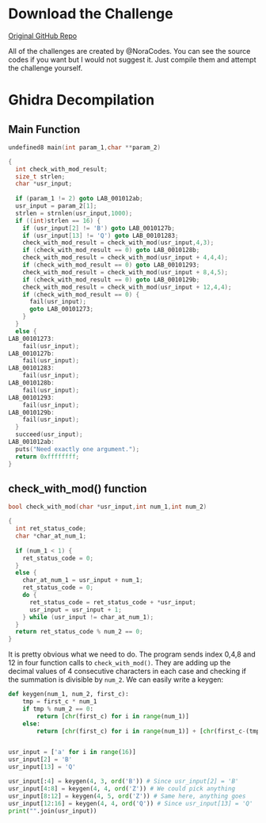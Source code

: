 # Download the Challenge
[Original GitHub Repo](https://github.com/NoraCodes/crackmes/tree/master)

All of the challenges are created by @NoraCodes. You can see the source codes if you want but I would not suggest it. Just compile them and attempt the challenge yourself.

# Ghidra Decompilation
## Main Function
```C
undefined8 main(int param_1,char **param_2)

{
  int check_with_mod_result;
  size_t strlen;
  char *usr_input;
  
  if (param_1 != 2) goto LAB_001012ab;
  usr_input = param_2[1];
  strlen = strnlen(usr_input,1000);
  if ((int)strlen == 16) {
    if (usr_input[2] != 'B') goto LAB_0010127b;
    if (usr_input[13] != 'Q') goto LAB_00101283;
    check_with_mod_result = check_with_mod(usr_input,4,3);
    if (check_with_mod_result == 0) goto LAB_0010128b;
    check_with_mod_result = check_with_mod(usr_input + 4,4,4);
    if (check_with_mod_result == 0) goto LAB_00101293;
    check_with_mod_result = check_with_mod(usr_input + 8,4,5);
    if (check_with_mod_result == 0) goto LAB_0010129b;
    check_with_mod_result = check_with_mod(usr_input + 12,4,4);
    if (check_with_mod_result == 0) {
      fail(usr_input);
      goto LAB_00101273;
    }
  }
  else {
LAB_00101273:
    fail(usr_input);
LAB_0010127b:
    fail(usr_input);
LAB_00101283:
    fail(usr_input);
LAB_0010128b:
    fail(usr_input);
LAB_00101293:
    fail(usr_input);
LAB_0010129b:
    fail(usr_input);
  }
  succeed(usr_input);
LAB_001012ab:
  puts("Need exactly one argument.");
  return 0xffffffff;
}
```

## check_with_mod() function
```C
bool check_with_mod(char *usr_input,int num_1,int num_2)

{
  int ret_status_code;
  char *char_at_num_1;
  
  if (num_1 < 1) {
    ret_status_code = 0;
  }
  else {
    char_at_num_1 = usr_input + num_1;
    ret_status_code = 0;
    do {
      ret_status_code = ret_status_code + *usr_input;
      usr_input = usr_input + 1;
    } while (usr_input != char_at_num_1);
  }
  return ret_status_code % num_2 == 0;
}
```

It is pretty obvious what we need to do. The program sends index 0,4,8 and 12 in four function calls to `check_with_mod()`. They are adding up the decimal values of 4 consecutive characters in each case and checking if the summation is divisible by `num_2`. We can easily write a keygen:

```python
def keygen(num_1, num_2, first_c):
    tmp = first_c * num_1
    if tmp % num_2 == 0:
        return [chr(first_c) for i in range(num_1)]
    else:
        return [chr(first_c) for i in range(num_1)] + [chr(first_c-(tmp % num_2))] # We can just subtract the remainder from the last character


usr_input = ['a' for i in range(16)]
usr_input[2] = 'B'
usr_input[13] = 'Q'

usr_input[:4] = keygen(4, 3, ord('B')) # Since usr_input[2] = 'B'
usr_input[4:8] = keygen(4, 4, ord('Z')) # We could pick anything
usr_input[8:12] = keygen(4, 5, ord('Z')) # Same here, anything goes
usr_input[12:16] = keygen(4, 4, ord('Q')) # Since usr_input[13] = 'Q'
print("".join(usr_input))
```